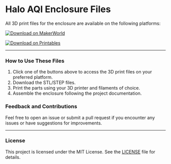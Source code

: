 # Halo AQI Enclosure Files

All 3D print files for the enclosure are available on the following platforms:

[![Download on MakerWorld](https://img.shields.io/badge/Download_On-MakerWorld-orange?style=for-the-badge&logo=3dprint)](https://makerworld.com/en/models/868005#profileId-819423)

[![Download on Printables](https://img.shields.io/badge/Download_On-Printables-blue?style=for-the-badge&logo=3dprint)](https://www.printables.com/model/1104248-halo-the-air-quality-sensor-that-smells-trouble-be)

---

### How to Use These Files
1. Click one of the buttons above to access the 3D print files on your preferred platform.
2. Download the STL/STEP files.
3. Print the parts using your 3D printer and filaments of choice.
4. Assemble the enclosure following the project documentation.

### Feedback and Contributions
Feel free to open an issue or submit a pull request if you encounter any issues or have suggestions for improvements.

---

### License
This project is licensed under the MIT License. See the [LICENSE](LICENSE) file for details.

